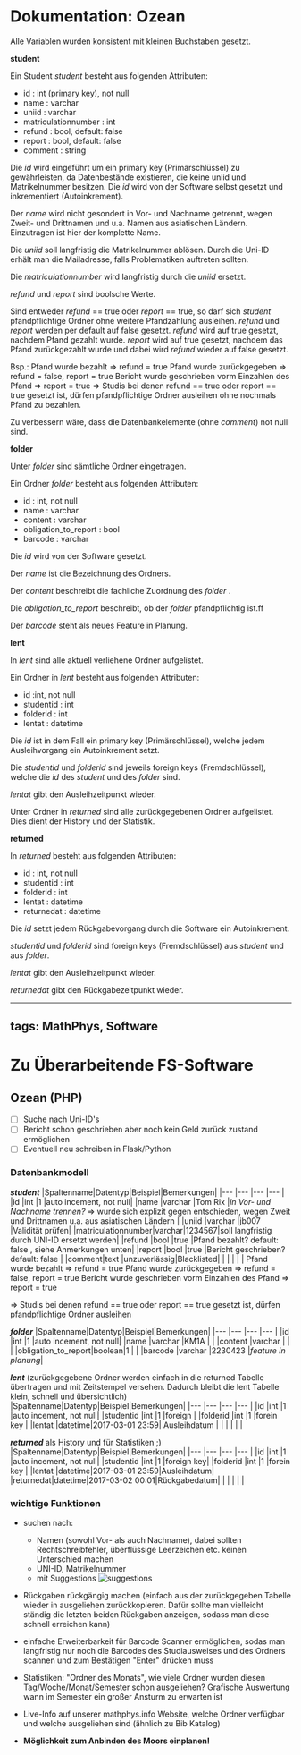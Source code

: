 
Dokumentation: Ozean
===

Alle Variablen wurden konsistent mit kleinen Buchstaben gesetzt.


__student__


Ein Student _student_ besteht aus folgenden Attributen:
* id : int (primary key), not null
* name : varchar
* uniid : varchar
* matriculationnumber : int
* refund : bool, default: false 
* report : bool, default: false 
* comment : string

Die _id_ wird eingeführt um ein primary key (Primärschlüssel) zu gewährleisten, da Datenbestände existieren, die keine uniid und Matrikelnummer besitzen. Die _id_ wird von der Software selbst gesetzt und inkrementiert (Autoinkrement).

Der _name_ wird nicht gesondert in Vor- und Nachname getrennt, wegen Zweit- und Drittnamen und u.a. Namen aus asiatischen Ländern. Einzutragen ist hier der komplette Name.

Die _uniid_ soll langfristig die Matrikelnummer ablösen. Durch die Uni-ID erhält man die Mailadresse, falls Problematiken auftreten sollten.

Die _matriculationnumber_ wird langfristig durch die _uniid_ ersetzt. 

_refund_ und _report_ sind boolsche Werte. 

Sind entweder _refund_ == true oder _report_ == true, so darf sich _student_ pfandpflichtige Ordner ohne weitere Pfandzahlung ausleihen. _refund_ und _report_ werden per default auf false gesetzt.
_refund_ wird auf true gesetzt, nachdem Pfand gezahlt wurde. _report_ wird auf true gesetzt, nachdem das Pfand zurückgezahlt wurde und dabei wird _refund_ wieder auf false gesetzt.

Bsp.: 
Pfand wurde bezahlt => refund = true
Pfand wurde zurückgegeben $\Rightarrow$ refund = false, report = true
Bericht wurde geschrieben vorm Einzahlen des Pfand $\Rightarrow$ report = true
$\Rightarrow$ Studis bei denen refund == true oder report == true gesetzt ist, dürfen pfandpflichtige Ordner ausleihen ohne nochmals Pfand zu bezahlen.

Zu verbessern wäre, dass die Datenbankelemente (ohne _comment_) not null sind.


__folder__


Unter _folder_ sind sämtliche Ordner eingetragen.

Ein Ordner _folder_ besteht aus folgenden Attributen:
* id : int, not null
* name : varchar
* content : varchar 
* obligation_to_report : bool
* barcode : varchar

Die _id_ wird von der Software gesetzt.

Der _name_ ist die Bezeichnung des Ordners.

Der _content_ beschreibt die fachliche Zuordnung des _folder_ .

Die _obligation_to_report_ beschreibt, ob der _folder_ pfandpflichtig ist.ff

Der _barcode_ steht als neues Feature in Planung.


__lent__


In _lent_ sind alle aktuell verliehene Ordner aufgelistet.

Ein Ordner in _lent_ besteht aus folgenden Attributen:
* id :int, not null
* studentid : int
* folderid : int
* lentat : datetime

Die _id_ ist in dem Fall ein primary key (Primärschlüssel), welche jedem Ausleihvorgang ein Autoinkrement setzt. 

Die _studentid_ und _folderid_ sind jeweils foreign keys (Fremdschlüssel), welche die _id_ des _student_ und des _folder_ sind. 

_lentat_ gibt den Ausleihzeitpunkt wieder.

Unter Ordner in _returned_ sind alle zurückgegebenen Ordner aufgelistet. Dies dient der History und der Statistik. 


__returned__


In _returned_ besteht aus folgenden Attributen:
* id : int, not null
* studentid : int
* folderid : int
* lentat : datetime
* returnedat : datetime

Die _id_ setzt jedem Rückgabevorgang durch die Software ein Autoinkrement. 

_studentid_ und _folderid_ sind foreign keys (Fremdschlüssel) aus _student_ und aus _folder_.

_lentat_ gibt den Ausleihzeitpunkt wieder.

_returnedat_ gibt den Rückgabezeitpunkt wieder.


































---
tags: MathPhys, Software
---

Zu Überarbeitende FS-Software
===
 
## Ozean (PHP)
- [ ] Suche nach Uni-ID's
- [ ] Bericht schon geschrieben aber noch kein Geld zurück zustand ermöglichen
- [ ] Eventuell neu schreiben in Flask/Python

### Datenbankmodell

___student___
|Spaltenname|Datentyp|Beispiel|Bemerkungen|
|---	   |---	    |---	 |---	     |
|id   	   |int   	|1   	 |auto incement, not null|
|name 	   |varchar |Tom Rix |_in Vor- und Nachname trennen?_ $\Rightarrow$ wurde sich explizit gegen entschieden, wegen Zweit und Drittnamen u.a. aus asiatischen Ländern |
|uniid 	   |varchar |jb007 	 |Validität prüfen|
|matriculationnumber|varchar|1234567|soll langfristig durch UNI-ID ersetzt werden|
|refund	   |bool    |true 	 |Pfand bezahlt? default: false , siehe Anmerkungen unten|
|report   |bool    |true  	 |Bericht geschrieben? default: false |
|comment|text   |unzuverlässig|Blacklisted|
|   	   |   	    |   	 |   	     |
Pfand wurde bezahlt $\Rightarrow$ refund = true
Pfand wurde zurückgegeben $\Rightarrow$ refund = false, report = true
Bericht wurde geschrieben vorm Einzahlen des Pfand $\Rightarrow$ report = true

$\Rightarrow$ Studis bei denen refund == true oder report == true gesetzt ist, dürfen pfandpflichtige Ordner ausleihen




___folder___
|Spaltenname|Datentyp|Beispiel|Bemerkungen|
|---	   |---	    |---	 |---	     |
|id   	   |int   	|1   	 |auto incement, not null|
|name 	   |varchar |KM1A    |           |
|content   |varchar |        |           |
|obligation_to_report|boolean|1    |           |
|barcode   |varchar |2230423 |_feature in planung_|

___lent___ (zurückgegebene Ordner werden einfach in die returned Tabelle übertragen und mit Zeitstempel versehen. Dadurch bleibt die lent Tabelle klein, schnell und übersichtlich)
|Spaltenname|Datentyp|Beispiel|Bemerkungen|
|---	   |---	    |---	 |---	     |
|id   	   |int   	|1   	 |auto incement, not null|
|studentid |int     |1       |foreign |
|folderid  |int	    |1   	 |forein key |
|lentat    |datetime|2017-03-01 23:59|  Ausleihdatum |
|   	   |   	    |   	 |   	     |

___returned___ als History und für Statistiken ;)
|Spaltenname|Datentyp|Beispiel|Bemerkungen|
|---	   |---	    |---	 |---	     |
|id   	   |int   	|1   	 |auto incement, not null|
|studentid |int     |1       |foreign key|
|folderid  |int	    |1   	 |forein key |
|lentat    |datetime|2017-03-01 23:59|Ausleihdatum|
|returnedat|datetime|2017-03-02 00:01|Rückgabedatum|
|   	   |   	    |   	 |   	     |

### wichtige Funktionen
* suchen nach:
    * Namen (sowohl Vor- als auch Nachname), dabei sollten Rechtschreibfehler, überflüssige Leerzeichen etc. keinen Unterschied machen
    * UNI-ID, Matrikelnummer
    * mit Suggestions  ![suggestions](https://cdn.gobankingrates.com/wp-content/uploads/google-credit-is.jpg)

* Rückgaben rückgängig machen (einfach aus der zurückgegeben Tabelle wieder in ausgeliehen zurückkopieren. Dafür sollte man vielleicht ständig die letzten beiden Rückgaben anzeigen, sodass man diese schnell erreichen kann)

* einfache Erweiterbarkeit für Barcode Scanner ermöglichen, sodas man langfristig nur noch die Barcodes des Studiausweises und des Ordners scannen und zum Bestätigen "Enter" drücken muss 

* Statistiken: "Ordner des Monats", wie viele Ordner wurden diesen Tag/Woche/Monat/Semester schon ausgeliehen? Grafische Auswertung wann im Semester ein großer Ansturm zu erwarten ist

* Live-Info auf unserer mathphys.info Website, welche Ordner verfügbar und welche ausgeliehen sind (ähnlich zu Bib Katalog)

* __Möglichkeit zum Anbinden des Moors einplanen!__
